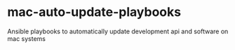 # mac-auto-update-playbooks
Ansible playbooks to automatically update development api and software on mac systems
